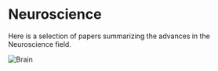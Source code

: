 # Neuroscience
Here is a selection of papers summarizing the advances in the Neuroscience field.

![Brain](https://user-images.githubusercontent.com/118197708/204043033-26682462-d2cd-4f5e-9497-541b94f1d4d2.jpg)
